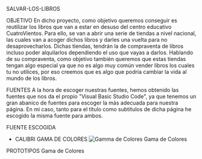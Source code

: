 SALVAR-LOS-LIBROS

OBJETIVO
En dicho proyecto, como objetivo queremos conseguir es reutilizar los libros que van a estar en desuso del centro educativo CuatroVientos. Para ello, se van a abrir una serie de tiendas a nivel nacional, las cuales van a acoger dichos libros y darles una vuelta para no desaprovecharlos. Dichas tiendas, tendrán la de compraventa de libros incluso poder alquilarlos dependiendo el uso que vayas a darlos. Hablando de su compraventa, como objetivo también queremos que estas tiendas tengan algo especial ya que no es algo muy común vender libros los cuales tu no utilices, por eso creemos que es algo que podría cambiar la vida al mundo de los libros.

FUENTES
A la hora de escoger nuestras fuentes, hemos obtenido las fuentes que nos da el propio "Visual Basic Studio Code", ya que tenemos un gran abanico de fuentes para escoger la más adecuada para nuestra página. En mi caso, tanto para el título como subtítulos de dicha página he escogido la misma fuente para ambos.

FUENTE ESCOGIDA
- CALIBRI
GAMA DE COLORES
![Gamma de Colores](/workspace-iaw/proyecto/imagenes/gamma_colores.png)
Gama de Colores

PROTOTIPOS
Gama de Colores
